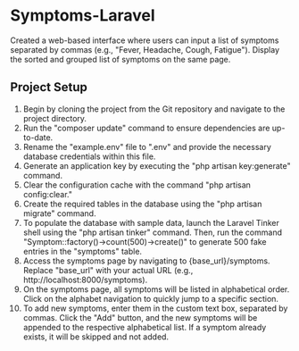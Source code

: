 # Symptoms-Laravel
Created a web-based interface where users can input a list of symptoms separated by commas (e.g., "Fever, Headache, Cough, Fatigue"). Display the sorted and grouped list of symptoms on the same page.

<h2>Project Setup</h2>

1. Begin by cloning the project from the Git repository and navigate to the project directory.
2. Run the "composer update" command to ensure dependencies are up-to-date.
3. Rename the "example.env" file to ".env" and provide the necessary database credentials within this file.
4. Generate an application key by executing the "php artisan key:generate" command.
5. Clear the configuration cache with the command "php artisan config:clear."
6. Create the required tables in the database using the "php artisan migrate" command.
7. To populate the database with sample data, launch the Laravel Tinker shell using the "php artisan tinker" command. Then, run the command "Symptom::factory()->count(500)->create()" to generate 500 fake entries in the "symptoms" table.
8. Access the symptoms page by navigating to {base_url}/symptoms. Replace "base_url" with your actual URL (e.g., http://localhost:8000/symptoms).
9. On the symptoms page, all symptoms will be listed in alphabetical order. Click on the alphabet navigation to quickly jump to a specific section.
10. To add new symptoms, enter them in the custom text box, separated by commas. Click the "Add" button, and the new symptoms will be appended to the respective alphabetical list. If a symptom already exists, it will be skipped and not added.

   
